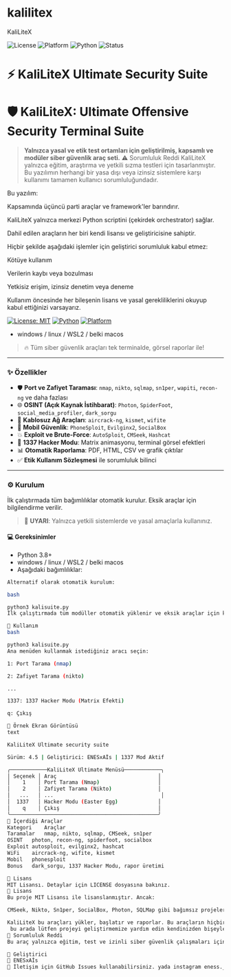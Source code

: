 # kalilitex
KaliLiteX

![License](https://img.shields.io/github/license/ENESxAIs/KaliLiteX?style=flat-square)
![Platform](https://img.shields.io/badge/platform-Kali%20Linux%20%7C%20WSL2-red?style=flat-square)
![Python](https://img.shields.io/badge/python-3.8%2B-blue?style=flat-square)
![Status](https://img.shields.io/badge/status-active-brightgreen?style=flat-square)


# ⚡ KaliLiteX Ultimate Security Suite
# 🛡️ KaliLiteX: Ultimate Offensive Security Terminal Suite

> **Yalnızca yasal ve etik test ortamları için geliştirilmiş, kapsamlı ve modüler siber güvenlik araç seti.**
>⚠️ Sorumluluk Reddi
KaliLiteX yalnızca eğitim, araştırma ve yetkili sızma testleri için tasarlanmıştır. Bu yazılımın herhangi bir yasa dışı veya izinsiz sistemlere karşı kullanımı tamamen kullanıcı sorumluluğundadır.

Bu yazılım:

Kapsamında üçüncü parti araçlar ve framework'ler barındırır.

KaliLiteX yalnızca merkezi Python scriptini (çekirdek orchestrator) sağlar.

Dahil edilen araçların her biri kendi lisansı ve geliştiricisine sahiptir.

Hiçbir şekilde aşağıdaki işlemler için geliştirici sorumluluk kabul etmez:

Kötüye kullanım

Verilerin kaybı veya bozulması

Yetkisiz erişim, izinsiz denetim veya deneme

Kullanım öncesinde her bileşenin lisans ve yasal gerekliliklerini okuyup kabul ettiğinizi varsayarız.


> 

[![License: MIT](https://img.shields.io/badge/License-MIT-green.svg)](LICENSE)
[![Python](https://img.shields.io/badge/python-3.8+-blue.svg)](https://www.python.org/)
[![Platform](https://img.shields.io/badge/platform-Kali%20Linux%20%7C%20WSL2%20%7C%20Ubuntu-red)](https://www.kali.org/)
- windows / linux / WSL2 / belki macos 
> 🔥 Tüm siber güvenlik araçları tek terminalde,  görsel raporlar ile!

---

### ✨ Özellikler

- 🛡️ **Port ve Zafiyet Taraması**: `nmap`, `nikto`, `sqlmap`, `sn1per`, `wapiti`, `recon-ng` ve daha fazlası
- 🌐 **OSINT (Açık Kaynak İstihbarat)**: `Photon`, `SpiderFoot`, `social_media_profiler`, `dark_sorgu`
- 📡 **Kablosuz Ağ Araçları**: `aircrack-ng`, `kismet`, `wifite`
- 📱 **Mobil Güvenlik**: `PhoneSploit`, `Evilginx2`, `SocialBox`
- 💥 **Exploit ve Brute-Force**: `AutoSploit`, `CMSeek`, `Hashcat`
- 🧠 **1337 Hacker Modu**: Matrix animasyonu, terminal görsel efektleri
- 📊 **Otomatik Raporlama**: PDF, HTML, CSV ve grafik çıktılar
- ✅ **Etik Kullanım Sözleşmesi** ile sorumluluk bilinci

---

### ⚙️ Kurulum
İlk çalıştırmada tüm bağımlılıklar otomatik kurulur. Eksik araçlar için bilgilendirme verilir.


> 🔴 **UYARI**: Yalnızca yetkili sistemlerde ve yasal amaçlarla kullanınız.

#### 💻 Gereksinimler

- Python 3.8+
- windows / linux / WSL2 / belki macos 
- Aşağıdaki bağımlılıklar:

```bash
Alternatif olarak otomatik kurulum:

bash

python3 kalisuite.py
İlk çalıştırmada tüm modüller otomatik yüklenir ve eksik araçlar için kurulum komutları verilir.

🚀 Kullanım
bash

python3 kalisuite.py
Ana menüden kullanmak istediğiniz aracı seçin:

1: Port Tarama (nmap)

2: Zafiyet Tarama (nikto)

...

1337: 1337 Hacker Modu (Matrix Efekti)

q: Çıkış

📑 Örnek Ekran Görüntüsü
text

KaliLiteX Ultimate security suite

Sürüm: 4.5 | Geliştirici: ENESxAİs | 1337 Mod Aktif

╭────────────KaliLiteX Ultimate Menüsü────────────╮
│ Seçenek │ Araç                                 │
│    1    │ Port Tarama (Nmap)                   │
│    2    │ Zafiyet Tarama (Nikto)               │
│   ...   │ ...                                   │
│  1337   │ Hacker Modu (Easter Egg)             │
│    q    │ Çıkış                                │
╰────────────────────────────────────────────────╯
🧩 İçerdiği Araçlar
Kategori	Araçlar
Taramalar	nmap, nikto, sqlmap, CMSeek, sn1per
OSINT	photon, recon-ng, spiderfoot, socialbox
Exploit	autosploit, evilginx2, hashcat
WiFi	aircrack-ng, wifite, kismet
Mobil	phonesploit
Bonus	dark_sorgu, 1337 Hacker Modu, rapor üretimi

📄 Lisans
MIT Lisansı. Detaylar için LICENSE dosyasına bakınız.
📝 Lisans
Bu proje MIT Lisansı ile lisanslanmıştır. Ancak:

CMSeek, Nikto, Sn1per, SocialBox, Photon, SQLMap gibi bağımsız projeler kendi geliştiricilerine aittir.

KaliLiteX bu araçları yükler, başlatır ve raporlar. Bu araçların hiçbirini içeriğinde barındırmaz, sadece erişim sağlar.
 bu arada lütfen projeyi geliştirmemize yardım edin kendinizden bişeyler ekleyin ve mükemmelleştirin
🙋 Sorumluluk Reddi
Bu araç yalnızca eğitim, test ve izinli siber güvenlik çalışmaları için tasarlanmıştır. Geliştirici, yasa dışı kullanımlardan sorumlu değildir.

🧠 Geliştirici
👤 ENESxAİs
📧 İletişim için GitHub Issues kullanabilirsiniz. yada instagram eness._200w
